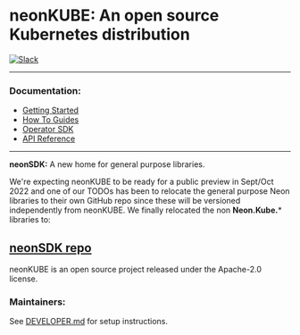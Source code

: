 ﻿# neonKUBE: An open source Kubernetes distribution

[![Slack](https://img.shields.io/badge/Slack-4A154B?style=for-the-badge&logo=slack&logoColor=white)](https://communityinviter.com/apps/neonforge/neonforge)

---

### Documentation:
- [Getting Started](https://docs.neonforge.com/docs/category/getting-started)
- [How To Guides](https://docs.neonforge.com/docs/category/how-to-guides)
- [Operator SDK](https://docs.neonforge.com/docs/operator-sdk)
- [API Reference](https://api-docs.neonforge.com/neonkube/api/Neon.Kube.html)

---

**neonSDK:** A new home for general purpose libraries.

We're expecting neonKUBE to be ready for a public preview in Sept/Oct 2022 and one of our TODOs has 
been to relocate the general purpose Neon libraries to their own GitHub repo since these will be versioned
independently from neonKUBE.  We finally relocated the non **Neon.Kube.*** libraries to:

[neonSDK repo](https://github.com/nforgeio/neonSDK)
---

neonKUBE is an open source project released under the Apache-2.0 license.

### Maintainers:

See [DEVELOPER.md](Doc/DEVELOPER.md) for setup instructions.
